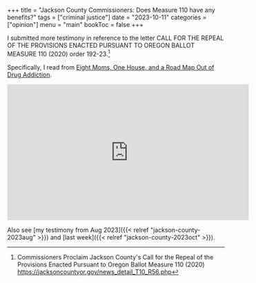 +++
title = "Jackson County Commissioners: Does Measure 110 have any benefits?"
tags = ["criminal justice"]
date = "2023-10-11"
categories = ["opinion"]
menu = "main"
bookToc = false
+++

I submitted more testimony in reference to the letter CALL FOR THE REPEAL OF THE PROVISIONS ENACTED PURSUANT TO OREGON BALLOT MEASURE 110 (2020) order 192-23.[^jackson2023]

Specifically, I read from [Eight Moms, One House, and a Road Map Out of Drug Addiction](https://www.wweek.com/news/2023/09/27/eight-moms-one-house-and-a-road-map-out-of-drug-addiction/).

<iframe width="560" height="315" src="https://www.youtube.com/embed/E4-G6tlMYm4?si=37D39rVIBvIoCsZJ" title="YouTube video player" frameborder="0" allow="accelerometer; autoplay; clipboard-write; encrypted-media; gyroscope; picture-in-picture; web-share" allowfullscreen></iframe>

Also see [my testimony from Aug 2023]({{< relref "jackson-county-2023aug" >}}) and [last week]({{< relref "jackson-county-2023oct" >}}).

[^jackson2023]: Commissioners Proclaim Jackson County's Call for the Repeal of the Provisions Enacted Pursuant to Oregon Ballot Measure 110 (2020) https://jacksoncountyor.gov/news_detail_T10_R56.php
